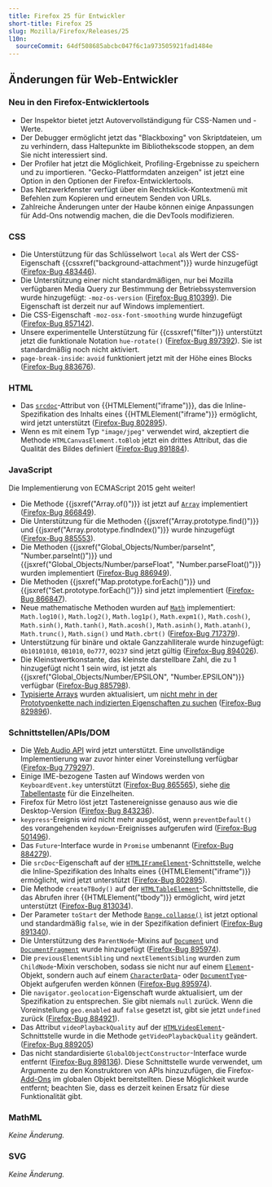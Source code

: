 ```yaml
---
title: Firefox 25 für Entwickler
short-title: Firefox 25
slug: Mozilla/Firefox/Releases/25
l10n:
  sourceCommit: 64df508685abcbc047f6c1a973505921fad1484e
---
```


## Änderungen für Web-Entwickler

### Neu in den Firefox-Entwicklertools

- Der Inspektor bietet jetzt Autovervollständigung für CSS-Namen und -Werte.
- Der Debugger ermöglicht jetzt das "Blackboxing" von Skriptdateien, um zu verhindern, dass Haltepunkte im Bibliothekscode stoppen, an dem Sie nicht interessiert sind.
- Der Profiler hat jetzt die Möglichkeit, Profiling-Ergebnisse zu speichern und zu importieren. "Gecko-Plattformdaten anzeigen" ist jetzt eine Option in den Optionen der Firefox-Entwicklertools.
- Das Netzwerkfenster verfügt über ein Rechtsklick-Kontextmenü mit Befehlen zum Kopieren und erneutem Senden von URLs.
- Zahlreiche Änderungen unter der Haube können einige Anpassungen für Add-Ons notwendig machen, die die DevTools modifizieren.

### CSS

- Die Unterstützung für das Schlüsselwort `local` als Wert der CSS-Eigenschaft {{cssxref("background-attachment")}} wurde hinzugefügt ([Firefox-Bug 483446](https://bugzil.la/483446)).
- Die Unterstützung einer nicht standardmäßigen, nur bei Mozilla verfügbaren Media Query zur Bestimmung der Betriebssystemversion wurde hinzugefügt: `-moz-os-version` ([Firefox-Bug 810399](https://bugzil.la/810399)). Die Eigenschaft ist derzeit nur auf Windows implementiert.
- Die CSS-Eigenschaft `-moz-osx-font-smoothing` wurde hinzugefügt ([Firefox-Bug 857142](https://bugzil.la/857142)).
- Unsere experimentelle Unterstützung für {{cssxref("filter")}} unterstützt jetzt die funktionale Notation `hue-rotate()` ([Firefox-Bug 897392](https://bugzil.la/897392)). Sie ist standardmäßig noch nicht aktiviert.
- `page-break-inside`: `avoid` funktioniert jetzt mit der Höhe eines Blocks ([Firefox-Bug 883676](https://bugzil.la/883676)).

### HTML

- Das [`srcdoc`](/de/docs/Web/HTML/Reference/Elements/iframe#srcdoc)-Attribut von {{HTMLElement("iframe")}}, das die Inline-Spezifikation des Inhalts eines {{HTMLElement("iframe")}} ermöglicht, wird jetzt unterstützt ([Firefox-Bug 802895](https://bugzil.la/802895)).
- Wenn es mit einem Typ `"image/jpeg"` verwendet wird, akzeptiert die Methode `HTMLCanvasElement.toBlob` jetzt ein drittes Attribut, das die Qualität des Bildes definiert ([Firefox-Bug 891884](https://bugzil.la/891884)).

### JavaScript

Die Implementierung von ECMAScript 2015 geht weiter!

- Die Methode {{jsxref("Array.of()")}} ist jetzt auf [`Array`](/de/docs/Web/JavaScript/Reference/Global_Objects/Array) implementiert ([Firefox-Bug 866849](https://bugzil.la/866849)).
- Die Unterstützung für die Methoden {{jsxref("Array.prototype.find()")}} und {{jsxref("Array.prototype.findIndex()")}} wurde hinzugefügt ([Firefox-Bug 885553](https://bugzil.la/885553)).
- Die Methoden {{jsxref("Global_Objects/Number/parseInt", "Number.parseInt()")}} und {{jsxref("Global_Objects/Number/parseFloat", "Number.parseFloat()")}} wurden implementiert ([Firefox-Bug 886949](https://bugzil.la/886949)).
- Die Methoden {{jsxref("Map.prototype.forEach()")}} und {{jsxref("Set.prototype.forEach()")}} sind jetzt implementiert ([Firefox-Bug 866847](https://bugzil.la/866847)).
- Neue mathematische Methoden wurden auf [`Math`](/de/docs/Web/JavaScript/Reference/Global_Objects/Math) implementiert: `Math.log10()`, `Math.log2()`, `Math.log1p()`, `Math.expm1()`, `Math.cosh()`, `Math.sinh()`, `Math.tanh()`, `Math.acosh()`, `Math.asinh()`, `Math.atanh()`, `Math.trunc()`, `Math.sign()` und `Math.cbrt()` ([Firefox-Bug 717379](https://bugzil.la/717379)).
- Unterstützung für binäre und oktale Ganzzahlliterale wurde hinzugefügt: `0b10101010`, `0B1010`, `0o777`, `0O237` sind jetzt gültig ([Firefox-Bug 894026](https://bugzil.la/894026)).
- Die Kleinstwertkonstante, das kleinste darstellbare Zahl, die zu 1 hinzugefügt nicht 1 sein wird, ist jetzt als {{jsxref("Global_Objects/Number/EPSILON", "Number.EPSILON")}} verfügbar ([Firefox-Bug 885798](https://bugzil.la/885798)).
- [Typisierte Arrays](/de/docs/Web/JavaScript/Reference/Global_Objects/TypedArray) wurden aktualisiert, um [nicht mehr in der Prototypenkette nach indizierten Eigenschaften zu suchen](/de/docs/Web/JavaScript/Reference/Global_Objects/TypedArray#property_access) ([Firefox-Bug 829896](https://bugzil.la/829896)).

### Schnittstellen/APIs/DOM

- Die [Web Audio API](/de/docs/Web/API/Web_Audio_API) wird jetzt unterstützt. Eine unvollständige Implementierung war zuvor hinter einer Voreinstellung verfügbar ([Firefox-Bug 779297](https://bugzil.la/779297)).
- Einige IME-bezogene Tasten auf Windows werden von `KeyboardEvent.key` unterstützt ([Firefox-Bug 865565](https://bugzil.la/865565)), siehe [die Tabellentaste](/de/docs/Web/API/UI_Events/Keyboard_event_key_values) für die Einzelheiten.
- Firefox für Metro löst jetzt Tastenereignisse genauso aus wie die Desktop-Version ([Firefox-Bug 843236](https://bugzil.la/843236)).
- `keypress`-Ereignis wird nicht mehr ausgelöst, wenn `preventDefault()` des vorangehenden `keydown`-Ereignisses aufgerufen wird ([Firefox-Bug 501496](https://bugzil.la/501496)).
- Das `Future`-Interface wurde in `Promise` umbenannt ([Firefox-Bug 884279](https://bugzil.la/884279)).
- Die `srcDoc`-Eigenschaft auf der [`HTMLIFrameElement`](/de/docs/Web/API/HTMLIFrameElement)-Schnittstelle, welche die Inline-Spezifikation des Inhalts eines {{HTMLElement("iframe")}} ermöglicht, wird jetzt unterstützt ([Firefox-Bug 802895](https://bugzil.la/802895)).
- Die Methode `createTBody()` auf der [`HTMLTableElement`](/de/docs/Web/API/HTMLTableElement)-Schnittstelle, die das Abrufen ihrer {{HTMLElement("tbody")}} ermöglicht, wird jetzt unterstützt ([Firefox-Bug 813034](https://bugzil.la/813034)).
- Der Parameter `toStart` der Methode [`Range.collapse()`](/de/docs/Web/API/Range/collapse) ist jetzt optional und standardmäßig `false`, wie in der Spezifikation definiert ([Firefox-Bug 891340](https://bugzil.la/891340)).
- Die Unterstützung des `ParentNode`-Mixins auf [`Document`](/de/docs/Web/API/Document) und [`DocumentFragment`](/de/docs/Web/API/DocumentFragment) wurde hinzugefügt ([Firefox-Bug 895974](https://bugzil.la/895974)).
- Die `previousElementSibling` und `nextElementSibling` wurden zum `ChildNode`-Mixin verschoben, sodass sie nicht nur auf einem [`Element`](/de/docs/Web/API/Element)-Objekt, sondern auch auf einem [`CharacterData`](/de/docs/Web/API/CharacterData)- oder [`DocumentType`](/de/docs/Web/API/DocumentType)-Objekt aufgerufen werden können ([Firefox-Bug 895974](https://bugzil.la/895974)).
- Die `navigator.geolocation`-Eigenschaft wurde aktualisiert, um der Spezifikation zu entsprechen. Sie gibt niemals `null` zurück. Wenn die Voreinstellung `geo.enabled` auf `false` gesetzt ist, gibt sie jetzt `undefined` zurück ([Firefox-Bug 884921](https://bugzil.la/884921)).
- Das Attribut `videoPlaybackQuality` auf der [`HTMLVideoElement`](/de/docs/Web/API/HTMLVideoElement)-Schnittstelle wurde in die Methode `getVideoPlaybackQuality` geändert. ([Firefox-Bug 889205](https://bugzil.la/889205))
- Das nicht standardisierte `GlobalObjectConstructor`-Interface wurde entfernt ([Firefox-Bug 898136](https://bugzil.la/898136)). Diese Schnittstelle wurde verwendet, um Argumente zu den Konstruktoren von APIs hinzuzufügen, die Firefox-[Add-Ons](/de/docs/Mozilla/Add-ons) im globalen Objekt bereitstellten. Diese Möglichkeit wurde entfernt; beachten Sie, dass es derzeit keinen Ersatz für diese Funktionalität gibt.

### MathML

_Keine Änderung._

### SVG

_Keine Änderung._
